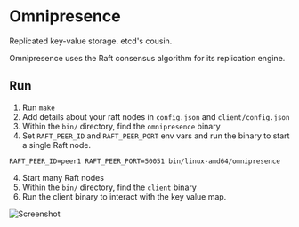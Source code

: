 # Omnipresence
Replicated key-value storage. etcd's cousin.

Omnipresence uses the Raft consensus algorithm for its replication engine.

## Run
1. Run `make`
2. Add details about your raft nodes in `config.json` and `client/config.json`
3. Within the `bin/` directory, find the `omnipresence` binary
4. Set `RAFT_PEER_ID` and `RAFT_PEER_PORT` env vars and run the binary to start a single Raft node.
```
RAFT_PEER_ID=peer1 RAFT_PEER_PORT=50051 bin/linux-amd64/omnipresence
```
4. Start many Raft nodes
5. Within the `bin/` directory, find the `client` binary
6. Run the client binary to interact with the key value map.

![Screenshot](https://github.com/user-attachments/assets/756e19cc-63e6-481a-84fc-fe72c09e7aef)


